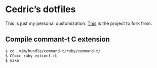 # Cedric’s dotfiles

This is just my personal customization.
[This](https://github.com/mathiasbynens/dotfiles) is the project to fork from.

## Compile commant-t C extension
```bash
$ cd .vim/bundle/command-t/ruby/command-t/
$ CC=cc ruby extconf.rb
$ make
```
